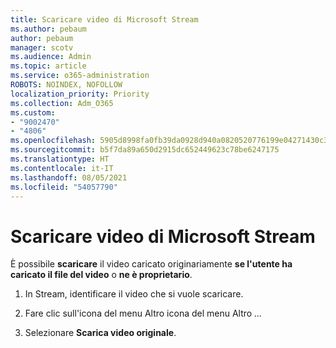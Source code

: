 ```yaml
---
title: Scaricare video di Microsoft Stream
ms.author: pebaum
author: pebaum
manager: scotv
ms.audience: Admin
ms.topic: article
ms.service: o365-administration
ROBOTS: NOINDEX, NOFOLLOW
localization_priority: Priority
ms.collection: Adm_O365
ms.custom:
- "9002470"
- "4806"
ms.openlocfilehash: 5905d8998fa0fb39da0928d940a0820520776199e04271430c36d3f7c1cd92fc
ms.sourcegitcommit: b5f7da89a650d2915dc652449623c78be6247175
ms.translationtype: HT
ms.contentlocale: it-IT
ms.lasthandoff: 08/05/2021
ms.locfileid: "54057790"
---
```

# <a name="download-microsoft-stream-videos"></a>Scaricare video di Microsoft Stream

È possibile **scaricare** il video caricato originariamente **se l'utente ha caricato il file del video** o **ne è proprietario**.

1. In Stream, identificare il video che si vuole scaricare.

2. Fare clic sull'icona del menu Altro icona del menu Altro *...*

3. Selezionare **Scarica video originale**.
